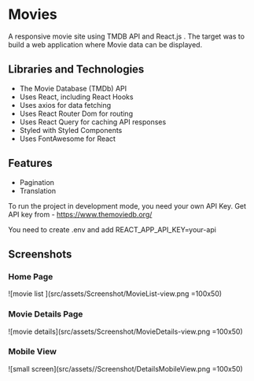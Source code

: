 # Movies

A responsive movie site using TMDB API and React.js . The target was to build
a web application where Movie data can be displayed.

## Libraries and Technologies

- The Movie Database (TMDb) API
- Uses React, including React Hooks
- Uses axios for data fetching
- Uses React Router Dom for routing
- Uses React Query for caching API responses
- Styled with Styled Components
- Uses FontAwesome for React

## Features

- Pagination
- Translation

To run the project in development mode, you need your own API Key.
Get API key from - <https://www.themoviedb.org/>

You need to create .env and add REACT_APP_API_KEY=your-api

## Screenshots

### Home Page

![movie list ](src/assets/Screenshot/MovieList-view.png =100x50)

### Movie Details Page

![movie details](src/assets/Screenshot/MovieDetails-view.png =100x50)

### Mobile View

![small screen](src/assets//Screenshot/DetailsMobileView.png =100x50)
